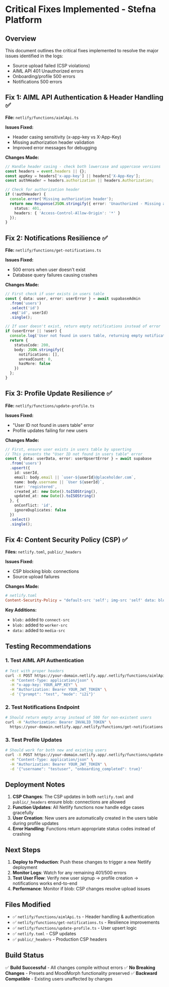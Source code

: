 # Critical Fixes Implemented - Stefna Platform

## Overview
This document outlines the critical fixes implemented to resolve the major issues identified in the logs:
- Source upload failed (CSP violations)
- AIML API 401 Unauthorized errors
- Onboarding/profile 500 errors
- Notifications 500 errors

## Fix 1: AIML API Authentication & Header Handling ✅

**File:** `netlify/functions/aimlApi.ts`

**Issues Fixed:**
- Header casing sensitivity (x-app-key vs X-App-Key)
- Missing authorization header validation
- Improved error messages for debugging

**Changes Made:**
```typescript
// Handle header casing - check both lowercase and uppercase versions
const headers = event.headers || {};
const appKey = headers['x-app-key'] || headers['X-App-Key'];
const authHeader = headers.authorization || headers.Authorization;

// Check for authorization header
if (!authHeader) {
  console.error('Missing authorization header');
  return new Response(JSON.stringify({ error: 'Unauthorized - Missing authorization' }), {
    status: 401,
    headers: { 'Access-Control-Allow-Origin': '*' }
  });
}
```

## Fix 2: Notifications Resilience ✅

**File:** `netlify/functions/get-notifications.ts`

**Issues Fixed:**
- 500 errors when user doesn't exist
- Database query failures causing crashes

**Changes Made:**
```typescript
// First check if user exists in users table
const { data: user, error: userError } = await supabaseAdmin
  .from('users')
  .select('id')
  .eq('id', userId)
  .single();

// If user doesn't exist, return empty notifications instead of error
if (userError || !user) {
  console.log('User not found in users table, returning empty notifications:', { userId, userError });
  return {
    statusCode: 200,
    body: JSON.stringify({
      notifications: [],
      unreadCount: 0,
      hasMore: false
    })
  };
}
```

## Fix 3: Profile Update Resilience ✅

**File:** `netlify/functions/update-profile.ts`

**Issues Fixed:**
- "User ID not found in users table" error
- Profile updates failing for new users

**Changes Made:**
```typescript
// First, ensure user exists in users table by upserting
// This prevents the "User ID not found in users table" error
const { data: userData, error: userUpsertError } = await supabase
  .from('users')
  .upsert({
    id: userId,
    email: body.email || `user-${userId}@placeholder.com`,
    name: body.username || `User ${userId}`,
    tier: 'registered',
    created_at: new Date().toISOString(),
    updated_at: new Date().toISOString()
  }, {
    onConflict: 'id',
    ignoreDuplicates: false
  })
  .select()
  .single();
```

## Fix 4: Content Security Policy (CSP) ✅

**Files:** `netlify.toml`, `public/_headers`

**Issues Fixed:**
- CSP blocking blob: connections
- Source upload failures

**Changes Made:**
```toml
# netlify.toml
Content-Security-Policy = "default-src 'self'; img-src 'self' data: blob: https://res.cloudinary.com https://cdn.aimlapi.com; media-src 'self' data: blob: https://res.cloudinary.com https://cdn.aimlapi.com; connect-src 'self' blob: https://api.cloudinary.com https://res.cloudinary.com https://api.aimlapi.com https://cdn.aimlapi.com https://stefna.netlify.app https://ingesteer.services-prod.nsvcs.net; script-src 'self'; style-src 'self' 'unsafe-inline'; frame-src 'self'; worker-src 'self' blob:;"
```

**Key Additions:**
- `blob:` added to `connect-src`
- `blob:` added to `worker-src`
- `data:` added to `media-src`

## Testing Recommendations

### 1. Test AIML API Authentication
```bash
# Test with proper headers
curl -X POST https://your-domain.netlify.app/.netlify/functions/aimlApi \
  -H "Content-Type: application/json" \
  -H "x-app-key: YOUR_APP_KEY" \
  -H "Authorization: Bearer YOUR_JWT_TOKEN" \
  -d '{"prompt": "test", "mode": "i2i"}'
```

### 2. Test Notifications Endpoint
```bash
# Should return empty array instead of 500 for non-existent users
curl -H "Authorization: Bearer INVALID_TOKEN" \
  https://your-domain.netlify.app/.netlify/functions/get-notifications
```

### 3. Test Profile Updates
```bash
# Should work for both new and existing users
curl -X POST https://your-domain.netlify.app/.netlify/functions/update-profile \
  -H "Content-Type: application/json" \
  -H "Authorization: Bearer YOUR_JWT_TOKEN" \
  -d '{"username": "testuser", "onboarding_completed": true}'
```

## Deployment Notes

1. **CSP Changes**: The CSP updates in both `netlify.toml` and `public/_headers` ensure blob: connections are allowed
2. **Function Updates**: All Netlify functions now handle edge cases gracefully
3. **User Creation**: New users are automatically created in the users table during profile updates
4. **Error Handling**: Functions return appropriate status codes instead of crashing

## Next Steps

1. **Deploy to Production**: Push these changes to trigger a new Netlify deployment
2. **Monitor Logs**: Watch for any remaining 401/500 errors
3. **Test User Flow**: Verify new user signup → profile creation → notifications works end-to-end
4. **Performance**: Monitor if blob: CSP changes resolve upload issues

## Files Modified

- ✅ `netlify/functions/aimlApi.ts` - Header handling & authentication
- ✅ `netlify/functions/get-notifications.ts` - Resilience improvements
- ✅ `netlify/functions/update-profile.ts` - User upsert logic
- ✅ `netlify.toml` - CSP updates
- ✅ `public/_headers` - Production CSP headers

## Build Status

✅ **Build Successful** - All changes compile without errors
✅ **No Breaking Changes** - Presets and MoodMorph functionality preserved
✅ **Backward Compatible** - Existing users unaffected by changes
